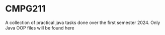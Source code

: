 # CMPG211


A collection of practical java tasks done over the first semester 2024. Only Java OOP files will be found here